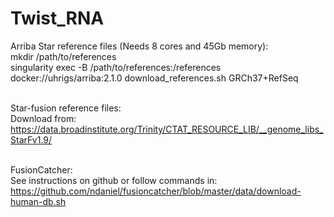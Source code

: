 # Twist_RNA
Arriba Star reference files (Needs 8 cores and 45Gb memory): <br>
mkdir /path/to/references <br>
singularity exec -B /path/to/references:/references docker://uhrigs/arriba:2.1.0 download_references.sh GRCh37+RefSeq <br><br>

Star-fusion reference files: <br>
Download from: https://data.broadinstitute.org/Trinity/CTAT_RESOURCE_LIB/__genome_libs_StarFv1.9/ <br><br>

FusionCatcher: <br>
See instructions on github or follow commands in: <br>
https://github.com/ndaniel/fusioncatcher/blob/master/data/download-human-db.sh <br>

